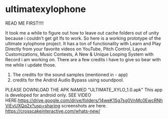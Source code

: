 # ultimatexylophone
READ ME FIRST!!!!


It took me a while to figure out how to leave out cache folders out of unity because i couldn't get git lfs to work.
So here is a working prototype of the ultimate xylophone project.
It has a ton of functionality with Learn and Play Directly from your favorite videos on YouTube, Pitch Control, 
Layout Customizations, Music Contests, A New & Unique Looping System with Record i am working on.
There are a few credits i have to give so bear with me while i update those.
1. The credits for the sound samples (mentioned in - app)
2. credits for the Andrid Audio Bypass using soundpool.

PLEASE DOWNLOAD THE APK NAMED "ULTIMATE_XYLO_1.0.apk" This app is developed for android only.
SEE VIDEO HERE:https://drive.google.com/drive/folders/14weK1Sg7sg0VnMc0EwcRNhViEvUXQq2x?usp=sharing
screenshots are here.
https://crosscakeinteractive.com/whats-new/

